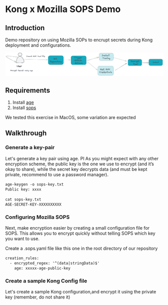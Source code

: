 # Kong x Mozilla SOPS Demo

## Introduction

Demo repository on using Mozilla SOPs to encrupt secrets during Kong deployment and configurations.

![context](assets/context.png)


## Requirements

1. Install [age](https://github.com/FiloSottile/age/releases)
2. Install [sops](https://github.com/mozilla/sops/releases)

We tested this exercise in MacOS, some variation are expected

## Walkthrough

### Generate a key-pair

Let's generate a key pair using age. Pl As you might expect with any other encryption scheme, the public key is the one we use to encrypt (and it’s okay to share), while the secret key decrypts data (and must be kept private, recommend to use a password manager).

```
age-keygen -o sops-key.txt
Public key: xxxx

cat sops-key.txt
AGE-SECRET-KEY-XXXXXXXXXX
```

### Configuring Mozilla SOPS
Next, make encryption easier by creating a small configuration file for SOPS. This allows you to encrypt quickly without telling SOPS which key you want to use. 

Create a .sops.yaml file like this one in the root directory of our repository

```
creation_rules:
  - encrypted_regex: '^(data|stringData)$'
    age: xxxxx-age-public-key
```


### Create a sample Kong Config file

Let's create a sample Kong configuration,and encrypt it using the private key (remember, do not share it)